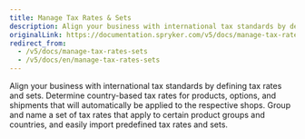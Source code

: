 ```yaml
---
title: Manage Tax Rates & Sets
description: Align your business with international tax standards by defining tax rates and sets.
originalLink: https://documentation.spryker.com/v5/docs/manage-tax-rates-sets
redirect_from:
  - /v5/docs/manage-tax-rates-sets
  - /v5/docs/en/manage-tax-rates-sets
---
```


Align your business with international tax standards by defining tax rates and sets. Determine country-based tax rates for products, options, and shipments that will automatically be applied to the respective shops. Group and name a set of tax rates that apply to certain product groups and countries, and easily import predefined tax rates and sets.

